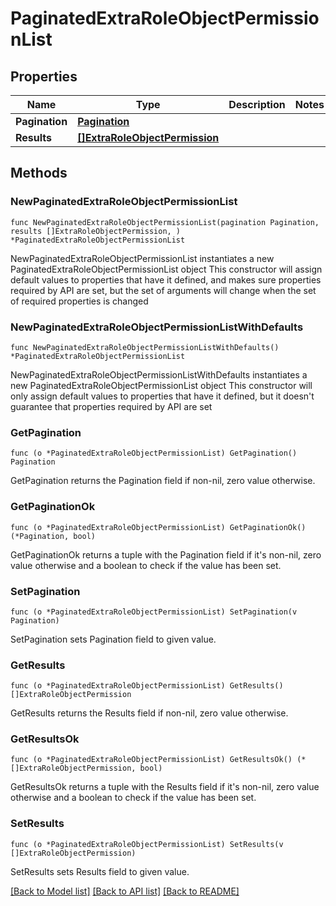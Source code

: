 # PaginatedExtraRoleObjectPermissionList

## Properties

Name | Type | Description | Notes
------------ | ------------- | ------------- | -------------
**Pagination** | [**Pagination**](Pagination.md) |  | 
**Results** | [**[]ExtraRoleObjectPermission**](ExtraRoleObjectPermission.md) |  | 

## Methods

### NewPaginatedExtraRoleObjectPermissionList

`func NewPaginatedExtraRoleObjectPermissionList(pagination Pagination, results []ExtraRoleObjectPermission, ) *PaginatedExtraRoleObjectPermissionList`

NewPaginatedExtraRoleObjectPermissionList instantiates a new PaginatedExtraRoleObjectPermissionList object
This constructor will assign default values to properties that have it defined,
and makes sure properties required by API are set, but the set of arguments
will change when the set of required properties is changed

### NewPaginatedExtraRoleObjectPermissionListWithDefaults

`func NewPaginatedExtraRoleObjectPermissionListWithDefaults() *PaginatedExtraRoleObjectPermissionList`

NewPaginatedExtraRoleObjectPermissionListWithDefaults instantiates a new PaginatedExtraRoleObjectPermissionList object
This constructor will only assign default values to properties that have it defined,
but it doesn't guarantee that properties required by API are set

### GetPagination

`func (o *PaginatedExtraRoleObjectPermissionList) GetPagination() Pagination`

GetPagination returns the Pagination field if non-nil, zero value otherwise.

### GetPaginationOk

`func (o *PaginatedExtraRoleObjectPermissionList) GetPaginationOk() (*Pagination, bool)`

GetPaginationOk returns a tuple with the Pagination field if it's non-nil, zero value otherwise
and a boolean to check if the value has been set.

### SetPagination

`func (o *PaginatedExtraRoleObjectPermissionList) SetPagination(v Pagination)`

SetPagination sets Pagination field to given value.


### GetResults

`func (o *PaginatedExtraRoleObjectPermissionList) GetResults() []ExtraRoleObjectPermission`

GetResults returns the Results field if non-nil, zero value otherwise.

### GetResultsOk

`func (o *PaginatedExtraRoleObjectPermissionList) GetResultsOk() (*[]ExtraRoleObjectPermission, bool)`

GetResultsOk returns a tuple with the Results field if it's non-nil, zero value otherwise
and a boolean to check if the value has been set.

### SetResults

`func (o *PaginatedExtraRoleObjectPermissionList) SetResults(v []ExtraRoleObjectPermission)`

SetResults sets Results field to given value.



[[Back to Model list]](../README.md#documentation-for-models) [[Back to API list]](../README.md#documentation-for-api-endpoints) [[Back to README]](../README.md)


